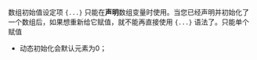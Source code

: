 数组初始值设定项 `{...}` 只能在**声明**数组变量时使用。当您已经声明并初始化了一个数组后，如果想重新给它赋值，就不能再直接使用 `{...}` 语法了。只能单个赋值
- 动态初始化会默认元素为0；
